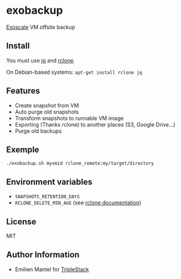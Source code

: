 exobackup
=========

[Exoscale](https://portal.exoscale.com/register?r=TkuGp4tr54Jd) VM offsite backup

Install
-------

You must use [jq](https://stedolan.github.io/jq/) and [rclone](https://rclone.org/).

On Debian-based systems: `apt-get install rclone jq`


Features
--------

- Create snapshot from VM
- Auto purge old snapshots
- Transform snapshots to runnable VM image
- Exporting (Thanks rclone) to another places (S3, Google Drive...)
- Purge old backups


Exemple
-------

```
./exobackup.sh myvmid rclone_remote:my/target/directory
```

Environment variables
---------------------

- `SNAPSHOTS_RETENTION_DAYS`
- `RCLONE_DELETE_MIN_AGE` (see [rclone documentation](https://rclone.org/filtering/#min-age-don-t-transfer-any-file-younger-than-this))

License
-------

MIT

Author Information
------------------

- Emilien Mantel for [TripleStack](https://triplestack.fr)

